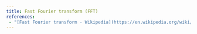 ```yaml
---
title: Fast Fourier transform (FFT)
references:
 - "[Fast Fourier transform - Wikipedia](https://en.wikipedia.org/wiki/Fast_Fourier_transform)"
---
```


